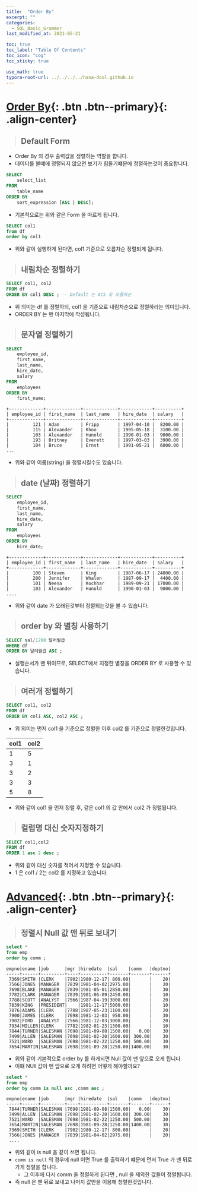 ```yaml
---
title:  "Order By"
excerpt: ""
categories:
  - SQL_Basic_Grammer
last_modified_at: 2021-05-21

toc: true
toc_label: "Table Of Contents"
toc_icon: "cog"
toc_sticky: true

use_math: true 
typora-root-url: ../../../../hana-dool.github.io
---
```


# [Order By](#link){: .btn .btn--primary}{: .align-center}

> ## Default Form

- Order By 의 경우 출력값을 정렬하는 역할을 합니다. 
- 데이터를 볼떄에 정렬되지 않으면 보기가 힘들기떄문에 정렬하는것이 중요합니다.

```sql
SELECT 
    select_list
FROM
    table_name
ORDER BY 
    sort_expression [ASC | DESC];
```

- 기본적으로는 위와 같은 Form 을 따르게 됩니다.

```sql
SELECT col1 
from df 
order by col1 
```

- 위와 같이 실행하게 된다면, col1 기준으로 오름차순 정렬되게 됩니다.

> ## 내림차순 정렬하기

```sql
SELECT col1, col2 
FROM df 
ORDER BY col1 DESC ; -- Default 는 ACS 로 오름차순
```

- 위 의미는 df 를 정렬하되, col1 을 기준으로 내림차순으로 정렬하라는 의미입니다. 
- ORDER BY 는 맨 마지막에 작성됩니다.

> ## 문자열 정렬하기

```sql
SELECT
	employee_id,
	first_name,
	last_name,
	hire_date,
	salary
FROM
	employees
ORDER BY
	first_name;
```

```
+-------------+-------------+-------------+------------+----------+
| employee_id | first_name  | last_name   | hire_date  | salary   |
+-------------+-------------+-------------+------------+----------+
|         121 | Adam        | Fripp       | 1997-04-10 |  8200.00 |
|         115 | Alexander   | Khoo        | 1995-05-18 |  3100.00 |
|         103 | Alexander   | Hunold      | 1990-01-03 |  9000.00 |
|         193 | Britney     | Everett     | 1997-03-03 |  3900.00 |
|         104 | Bruce       | Ernst       | 1991-05-21 |  6000.00 |
...
```

- 위와 같이 이름(string) 을 정렬시킬수도 있습니다.

> ## date (날짜) 정렬하기

```sql
SELECT
	employee_id,
	first_name,
	last_name,
	hire_date,
	salary
FROM
	employees
ORDER BY
	hire_date;
```

```
+-------------+-------------+-------------+------------+----------+
| employee_id | first_name  | last_name   | hire_date  | salary   |
+-------------+-------------+-------------+------------+----------+
|         100 | Steven      | King        | 1987-06-17 | 24000.00 |
|         200 | Jennifer    | Whalen      | 1987-09-17 |  4400.00 |
|         101 | Neena       | Kochhar     | 1989-09-21 | 17000.00 |
|         103 | Alexander   | Hunold      | 1990-01-03 |  9000.00 |
....
```

- 위와 같이 date 가 오래된것부터 정렬되는것을 볼 수 있습니다.

> ## order by 와 별칭 사용하기

```sql
SELECT sal/1200 달러월급
WHERE df
ORDER BY 달러월급 ASC ;	
```

- 실행순서가 맨 뒤이므로, SELECT에서 지정한 별칭을 ORDER BY 로 사용할 수 있습니다.

> ## 여러개 정렬하기

```sql
SELECT col1, col2
FROM df
ORDER BY col1 ASC, col2 ASC ;
```

- 위 의미는 먼저 col1 을 기준으로 정렬한 이후 col2 를 기준으로 정렬한것입니다.

| col1 | col2 |
| ---- | ---- |
| 1    | 5    |
| 3    | 1    |
| 3    | 2    |
| 3    | 3    |
| 5    | 8    |

- 위와 같이 col1 을 먼저 정렬 후, 같은 col1 의 값 안에서 col2 가 정렬됩니다.

> ## 컬럼명 대신 숫자지정하기

```sql
SELECT col1,col2
FROM df
ORDER 1 asc 2 desc ; 
```

- 위와 같이 대신 숫자를 적어서 지정할 수 있습니다.
- 1 은 col1 / 2는 col2 를 지정하고 있습니다. 

# [Advanced](#link){: .btn .btn--primary}{: .align-center}

> ## 정렬시 Null 값 맨 뒤로 보내기 

```sql
select *
from emp
order by comm ; 
```

```
empno|ename |job      |mgr |hiredate  |sal    |comm   |deptno|
-----+------+---------+----+----------+-------+-------+------+
 7369|SMITH |CLERK    |7902|1980-12-17| 800.00|       |    20|
 7566|JONES |MANAGER  |7839|1981-04-02|2975.00|       |    20|
 7698|BLAKE |MANAGER  |7839|1981-05-01|2850.00|       |    30|
 7782|CLARK |MANAGER  |7839|1981-06-09|2450.00|       |    10|
 7788|SCOTT |ANALYST  |7566|1987-04-19|3000.00|       |    20|
 7839|KING  |PRESIDENT|    |1981-11-17|5000.00|       |    10|
 7876|ADAMS |CLERK    |7788|1987-05-23|1100.00|       |    20|
 7900|JAMES |CLERK    |7698|1981-12-03| 950.00|       |    30|
 7902|FORD  |ANALYST  |7566|1981-12-03|3000.00|       |    20|
 7934|MILLER|CLERK    |7782|1982-01-23|1300.00|       |    10|
 7844|TURNER|SALESMAN |7698|1981-09-08|1500.00|   0.00|    30|
 7499|ALLEN |SALESMAN |7698|1981-02-20|1600.00| 300.00|    30|
 7521|WARD  |SALESMAN |7698|1981-02-22|1250.00| 500.00|    30|
 7654|MARTIN|SALESMAN |7698|1981-09-28|1250.00|1400.00|    30|
```

- 위와 같이 기본적으로 order by 를 하게되면 Null 값이 맨 앞으로 오게 됩니다. 
- 이떄 NUll 값이 맨 앞으로 오게 하려면 어떻게 해야할까요?

```sql
select *
from emp 
order by comm is null asc ,comm asc ; 
```

```
empno|ename |job      |mgr |hiredate  |sal    |comm   |deptno|
-----+------+---------+----+----------+-------+-------+------+
 7844|TURNER|SALESMAN |7698|1981-09-08|1500.00|   0.00|    30|
 7499|ALLEN |SALESMAN |7698|1981-02-20|1600.00| 300.00|    30|
 7521|WARD  |SALESMAN |7698|1981-02-22|1250.00| 500.00|    30|
 7654|MARTIN|SALESMAN |7698|1981-09-28|1250.00|1400.00|    30|
 7369|SMITH |CLERK    |7902|1980-12-17| 800.00|       |    20|
 7566|JONES |MANAGER  |7839|1981-04-02|2975.00|       |    20|
 ....
```

- 위와 같이 is null 을 같이 쓰면 됩니다. 
- `comm is null` 의 경우에 null 이면 True 를 출력하기 떄문에 먼저 True 가 맨 뒤로 가게 정렬을 합니다.
  - 그 이후에 다시 comm 을 정렬하게 된다면 , null 을 제외한 값들이 정렬됩니다. 
- 즉 null 은 맨 뒤로 보내고 나머지 값만을 이용해 청렬한것입니다.

